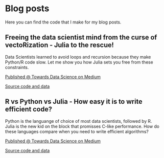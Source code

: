 # Blog posts

Here you can find the code that I make for my blog posts.

## Freeing the data scientist mind from the curse of vectoRization - Julia to the rescue!

Data Scientists learned to avoid loops and recursion because they make Python/R code slow. Let me show you how Julia sets you free from these constraints.

[Published @ Towards Data Science on Medium](
https://towardsdatascience.com/freeing-the-data-scientist-mind-from-the-curse-of-vectorization-11634c370107?source=friends_link&sk=e7b0086f3678261cb64b6dbb43744613)

[Source code and data](https://github.com/dcmoura/blogposts/tree/master/curse_of_vectorization)


## R vs Python vs Julia - How easy it is to write efficient code?

Python is the languange of choice of most data scientists, followed by R. Julia is the new kid on the block that promisses C-like performance. How do these languages compare when you need to write efficient algorithms?

[Published @ Towards Data Science on Medium](
https://towardsdatascience.com/r-vs-python-vs-julia-90456a2bcbab)

[Source code and data](https://github.com/dcmoura/blogposts/tree/master/r_python_julia)
